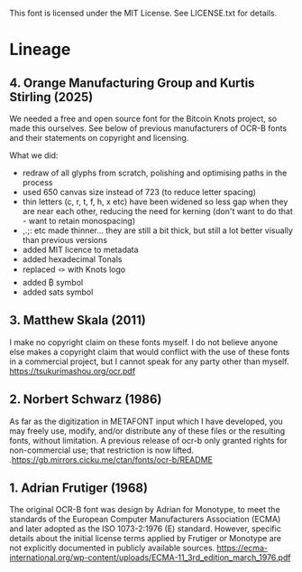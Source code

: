 This font is licensed under the MIT License. See LICENSE.txt for details.

# Lineage

## 4. Orange Manufacturing Group and Kurtis Stirling (2025)
We needed a free and open source font for the Bitcoin Knots project, so made this ourselves. See below of previous manufacturers of OCR-B fonts and their statements on copyright and licensing.

What we did:
* redraw of all glyphs from scratch, polishing and optimising paths in the process
* used 650 canvas size instead of 723 (to reduce letter spacing)
* thin letters (c, r, t, f, h, x etc) have been widened so less gap when they are near each other, reducing the need for kerning (don't want to do that - want to retain monospacing)
* ,.;: etc made thinner... they are still a bit thick, but still a lot better visually than previous versions
* added MIT licence to metadata
* added hexadecimal Tonals
* replaced 🪢 with Knots logo
* added ₿ symbol
* added sats symbol 


## 3. Matthew Skala (2011)
I make no copyright claim on these fonts myself. I do not believe anyone else makes a copyright claim that would conflict with the use of these fonts in a commercial project, but I cannot speak for any party other than myself.
https://tsukurimashou.org/ocr.pdf

## 2. Norbert Schwarz (1986)
As far as the digitization in METAFONT input which I have developed, you may freely use, modify, and/or distribute any of these files or the resulting fonts, without limitation. A previous release of ocr-b only granted rights for non-commercial use; that restriction is now lifted.
.https://gb.mirrors.cicku.me/ctan/fonts/ocr-b/README


## 1. Adrian Frutiger (1968)
The original OCR-B font was design by Adrian for Monotype, to meet the standards of the European Computer Manufacturers Association (ECMA) and later adopted as the ISO 1073-2:1976 (E) standard. However, specific details about the initial license terms applied by Frutiger or Monotype are not explicitly documented in publicly available sources.
https://ecma-international.org/wp-content/uploads/ECMA-11_3rd_edition_march_1976.pdf
